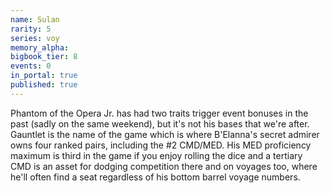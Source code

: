```yaml
---
name: Sulan
rarity: 5
series: voy
memory_alpha:
bigbook_tier: 8
events: 0
in_portal: true
published: true
---
```


Phantom of the Opera Jr. has had two traits trigger event bonuses in the past (sadly on the same weekend), but it's not his bases that we're after. Gauntlet is the name of the game which is where B'Elanna's secret admirer owns four ranked pairs, including the #2 CMD/MED. His MED proficiency maximum is third in the game if you enjoy rolling the dice and a tertiary CMD is an asset for dodging competition there and on voyages too, where he'll often find a seat regardless of his bottom barrel voyage numbers.
